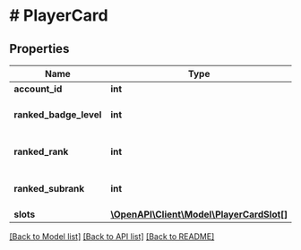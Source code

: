 # # PlayerCard

## Properties

Name | Type | Description | Notes
------------ | ------------- | ------------- | -------------
**account_id** | **int** |  |
**ranked_badge_level** | **int** | See more: &lt;https://assets.deadlock-api.com/v2/ranks&gt; | [optional]
**ranked_rank** | **int** | See more: &lt;https://assets.deadlock-api.com/v2/ranks&gt; | [optional]
**ranked_subrank** | **int** | See more: &lt;https://assets.deadlock-api.com/v2/ranks&gt; | [optional]
**slots** | [**\OpenAPI\Client\Model\PlayerCardSlot[]**](PlayerCardSlot.md) |  |

[[Back to Model list]](../../README.md#models) [[Back to API list]](../../README.md#endpoints) [[Back to README]](../../README.md)
